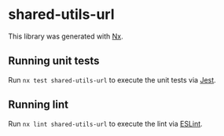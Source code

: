 # shared-utils-url

This library was generated with [Nx](https://nx.dev).

## Running unit tests

Run `nx test shared-utils-url` to execute the unit tests via [Jest](https://jestjs.io).

## Running lint

Run `nx lint shared-utils-url` to execute the lint via [ESLint](https://eslint.org/).

